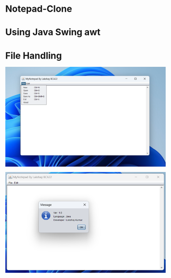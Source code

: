 # Notepad-Clone
# Using Java Swing awt
# File Handling 
![image unavailable ](https://github.com/lakshaykumar-dev/Notepad-Clone/blob/main/Main%20screen.png)

![image unavailable ](https://github.com/lakshaykumar-dev/Notepad-Clone/blob/main/Main%20screen%201.png)
